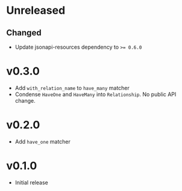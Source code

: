 # Unreleased
## Changed
- Update jsonapi-resources dependency to `>= 0.6.0`

# v0.3.0

- Add `with_relation_name` to `have_many` matcher
- Condense `HaveOne` and `HaveMany` into `Relationship`. No public API change.

# v0.2.0

- Add `have_one` matcher

# v0.1.0

- Initial release
